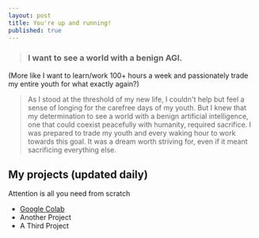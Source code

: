 ```yaml
---
layout: post
title: You're up and running!
published: true
---
```

> ### I want to see a world with a benign AGI. 
(More like I want to learn/work 100+ hours a week and passionately trade my entire youth for what exactly again?)

> As I stood at the threshold of my new life, I couldn't help but feel a sense of longing for the carefree days of my youth. But I knew that my determination to see a world with a benign artificial intelligence, one that could coexist peacefully with humanity, required sacrifice. I was prepared to trade my youth and every waking hour to work towards this goal. It was a dream worth striving for, even if it meant sacrificing everything else.

## My projects (updated daily)

Attention is all you need from scratch
- [Google Colab](https://colab.research.google.com/drive/1hZudWH7FvaWuWfT3PEsqM5uGyq5ipJCG "Attention if all you need")
- Another Project
- A Third Project
